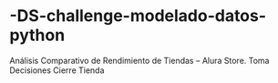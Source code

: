 # -DS-challenge-modelado-datos-python
Análisis Comparativo de Rendimiento de Tiendas – Alura Store. Toma Decisiones Cierre Tienda
